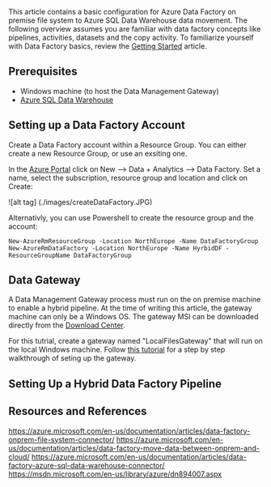 
This article contains a basic configuration for Azure Data Factory on premise file system to Azure SQL Data Warehouse data movement. 
The following overview assumes you are familiar with data factory concepts like pipelines, activities, datasets and the copy activity. To familiarize yourself with Data Factory basics, review the [Getting Started](https://azure.microsoft.com/en-us/documentation/articles/data-factory-introduction/) article.

## Prerequisites
* Windows machine (to host the Data Management Gateway)
* [Azure SQL Data Warehouse](https://azure.microsoft.com/en-us/documentation/articles/sql-data-warehouse-get-started-provision/)

## Setting up a Data Factory Account

Create a Data Factory account within a Resource Group. You can either create a new Resource Group, or use an exsiting one.

In the [Azure Portal](portal.azure.com) click on New --> Data + Analytics --> Data Factory. Set a name, select the subscription, resource group and location and click on Create:

![alt tag] (./images/createDataFactory.JPG)

Alternativly, you can use Powershell to create the resource group and the account:
```
New-AzureRmResourceGroup -Location NorthEurope -Name DataFactoryGroup
New-AzureRmDataFactory -Location NorthEurope -Name HyrbidDF -ResourceGroupName DataFactoryGroup
```

## Data Gateway
A Data Management Gateway process must run on the on premise machine to enable a hybrid pipeline. At the time of writing this article, the gateway machine can only be a Windows OS.
The gateway MSI can be downloaded directly from the [Download Center](https://www.microsoft.com/en-us/download/details.aspx?id=39717). 

For this tutrial, create a gateway named "LocalFilesGateway" that will run on the local Windows machine. Follow [this tutorial](https://azure.microsoft.com/en-us/documentation/articles/data-factory-move-data-between-onprem-and-cloud/#using-the-data-gateway-step-by-step-walkthrough) for a step by step walkthrough of seting up the gateway.

## Setting Up a Hybrid Data Factory Pipeline


## Resources and References

https://azure.microsoft.com/en-us/documentation/articles/data-factory-onprem-file-system-connector/
https://azure.microsoft.com/en-us/documentation/articles/data-factory-move-data-between-onprem-and-cloud/
https://azure.microsoft.com/en-us/documentation/articles/data-factory-azure-sql-data-warehouse-connector/
https://msdn.microsoft.com/en-us/library/azure/dn894007.aspx
